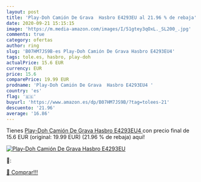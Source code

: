 ```yaml
---
layout: post
title: 'Play-Doh Camión De Grava  Hasbro E4293EU al 21.96 % de rebaja'
date: 2020-09-21 15:15:15
image: 'https://m.media-amazon.com/images/I/51gtey3qOxL._SL200_.jpg'
comments: true
category: ofertas
author: ring
slug: 'B07HM7JS9B-es Play-Doh Camión De Grava Hasbro E4293EU4'
tags: tole.es, hasbro, play-doh
actualPrice: 15.6 EUR
currency: EUR
price: 15.6
comparePrice: 19.99 EUR
prodname: 'Play-Doh Camión De Grava  Hasbro E4293EU4 '
country: 'es'
flag: '🇪🇸'
buyurl: 'https://www.amazon.es/dp/B07HM7JS9B/?tag=tolees-21'
descuento: '21.96'
average: '16.86'
---
```


Tienes [Play-Doh Camión De Grava  Hasbro E4293EU4 ](https://www.amazon.es/dp/B07HM7JS9B/?tag=tolees-21) con precio final de  15.6 EUR (original: 19.99 EUR) (21.96 %  de rebaja) aqui!

[![Play-Doh Camión De Grava  Hasbro E4293EU](https://m.media-amazon.com/images/I/51gtey3qOxL._SL200_.jpg)](https://www.amazon.es/dp/B07HM7JS9B/?tag=tolees-21)

🔎:


[🛒 Comprar!!!](https://www.amazon.es/dp/B07HM7JS9B/?tag=tolees-21)
